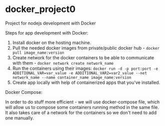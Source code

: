 # docker_project0
Project for nodejs development with Docker

Steps for app development with Docker:

1. Install docker on the hosting machine.
2. Pull the needed docker images from private/public docker hub - ```docker pull image_name:version```
3. Create network for the docker containers to be able to communicate with them - ```docker network create network_name```
4. Run the containers using their images: ```docker run -d -p port:port -e ADDITIONAL_VAR=var_value -e ADDITIONAL_VAR2=var2_value --net network_name --name container_name image_name:version```
5. Create app locally with help of containerized apps that you've installed.


Docker Compose:

In order to do stuff more efficient - we will use docker-compose file, which will allow us to compose some containers running method in the same file.
It also takes care of a network for the containers so we don't need to add one manually.
